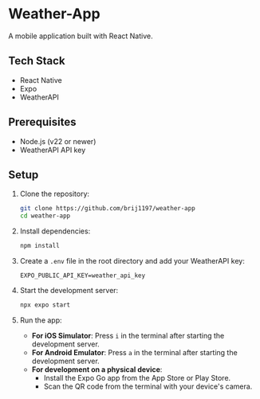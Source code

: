 # Weather-App

A mobile application built with React Native.

## Tech Stack
- React Native
- Expo
- WeatherAPI

## Prerequisites
- Node.js (v22 or newer)
- WeatherAPI API key

## Setup

1. Clone the repository:
   ```bash
   git clone https://github.com/brij1197/weather-app
   cd weather-app
   ```

2. Install dependencies:
   ```bash
   npm install
   ```

3. Create a `.env` file in the root directory and add your WeatherAPI key:
   ```env
   EXPO_PUBLIC_API_KEY=weather_api_key
   ```

4. Start the development server:
   ```bash
   npx expo start
   ```

5. Run the app:
   - **For iOS Simulator**: Press `i` in the terminal after starting the development server.
   - **For Android Emulator**: Press `a` in the terminal after starting the development server.
   - **For development on a physical device**:
     - Install the Expo Go app from the App Store or Play Store.
     - Scan the QR code from the terminal with your device's camera.

